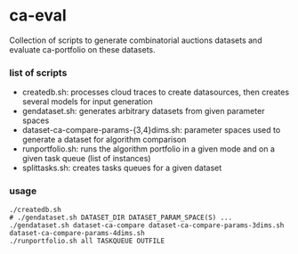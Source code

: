 # ca-eval
Collection of scripts to generate combinatorial auctions datasets and evaluate ca-portfolio on these datasets.

### list of scripts

* createdb.sh: processes cloud traces to create datasources, then creates several models for input generation
* gendataset.sh: generates arbitrary datasets from given parameter spaces
* dataset-ca-compare-params-{3,4}dims.sh: parameter spaces used to generate a dataset for algorithm comparison
* runportfolio.sh: runs the algorithm portfolio in a given mode and on a given task queue (list of instances)
* splittasks.sh: creates tasks queues for a given dataset

### usage

    ./createdb.sh
    # ./gendataset.sh DATASET_DIR DATASET_PARAM_SPACE(S) ...
    ./gendataset.sh dataset-ca-compare dataset-ca-compare-params-3dims.sh dataset-ca-compare-params-4dims.sh
    ./runportfolio.sh all TASKQUEUE OUTFILE
